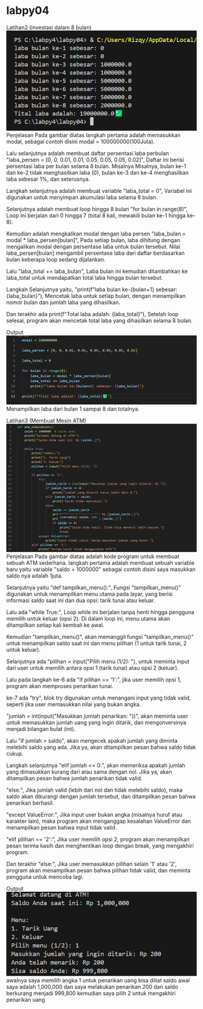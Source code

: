 # labpy04
Latihan2 (investasi dalam 8 bulan) 
![gambar 1](picture/gambar1.png)
Penjelasan 
Pada gambar diatas langkah pertama adalah memasukkan modal, sebagai contoh disini modal = 100000000(100Juta).

Lalu selanjutnya adalah membuat daftar persentasi laba perbulan "laba_persen = [0, 0, 0.01, 0.01, 0.05, 0.05, 0.05, 0.02]", Daftar ini berisi persentasi laba per bulan selama 8 bulan. Misalnya Misalnya, bulan ke-1 dan ke-2 tidak menghasilkan laba (0), bulan ke-3 dan ke-4 menghasilkan laba sebesar 1%, dan seterusnya.

Langkah selanjutnya adalah membuat variable "laba_total = 0", Variabel ini digunakan untuk menyimpan akumulasi laba selama 8 bulan.

Selanjutnya adalah membuat loop hingga 8 bulan "for bulan in range(8)", Loop ini berjalan dari 0 hingga 7 (total 8 kali, mewakili bulan ke-1 hingga ke-8).

Kemudian adalah mengkalikan modal dengan laba persen "laba_bulan = modal * laba_persen[bulan]", Pada setiap bulan, laba dihitung dengan mengalikan modal dengan persentase laba untuk bulan tersebut. Nilai laba_persen[bulan] mengambil persentase laba dari daftar berdasarkan bulan keberapa loop sedang dijalankan.

Lalu "laba_total += laba_bulan", Laba bulan ini kemudian ditambahkan ke laba_total untuk mendapatkan total laba hingga bulan tersebut.

Langkah Selanjutnya yaitu, "print(f"laba bulan ke-{bulan+1} sebesar: {laba_bulan}"), Mencetak laba untuk setiap bulan, dengan menampilkan nomor bulan dan jumlah laba yang dihasilkan.

Dan terakhir ada print(f"Total laba adalah: {laba_total}"), Setelah loop selesai, program akan mencetak total laba yang dihasilkan selama 8 bulan.
 
 Output
![Gambar 2](picture/gambar2.png)
Menampilkan laba dari bulan 1 sampai 8 dan totalnya.


Latihan3 (Membuat Mesin ATM)
![Gambar 3](picture/gambar3.png)
Penjelasan
Pada gambar diatas adalah kode program untuk membuat sebuah ATM sederhana. langkah pertama adalah membuat sebuah variable baru yaitu variable "saldo = 1000000" sebagai contoh disini saya masukkan saldo nya adalah 1juta.

Selanjutnya yaitu "def tampilkan_menu():", Fungsi "tampilkan_menu()" digunakan untuk menampilkan menu utama pada layar, yang berisi informasi saldo saat ini dan dua opsi: tarik tunai atau keluar.

Lalu ada "while True:", Loop while ini berjalan tanpa henti hingga pengguna memilih untuk keluar (opsi 2). Di dalam loop ini, menu utama akan ditampilkan setiap kali kembali ke awal.

Kemudian "tampilkan_menu()", akan memanggil fungsi "tampilkan_menu()" untuk menampilkan saldo saat ini dan menu pilihan (1 untuk tarik tunai, 2 untuk keluar).

Selanjutnya ada "pilihan = input("Pilih menu (1/2): "), untuk meminta input dari user untuk memilih antara opsi 1 (tarik tunai) atau opsi 2 (keluar).

Lalu pada langkah ke-6 ada "if pilihan == '1':", jika user memilih opsi 1, program akan memproses penarikan tunai.

ke-7 ada "try", blok try digunakan untuk menangani input yang tidak valid, seperti jika user memasukkan nilai yang bukan angka.

"jumlah = int(input("Masukkan jumlah penarikan: "))", akan meminta user untuk memasukkan jumlah uang yang ingin ditarik, dan mengonversinya menjadi bilangan bulat (int).

Lalu "if jumlah > saldo", akan mengecek apakah jumlah yang diminta melebihi saldo yang ada. Jika ya, akan ditampilkan pesan bahwa saldo tidak cukup.

Langkah selanjutnya "elif jumlah <= 0:", akan memeriksa apakah jumlah yang dimasukkan kurang dari atau sama dengan nol. Jika ya, akan ditampilkan pesan bahwa jumlah penarikan tidak valid.

"else:", Jika jumlah valid (lebih dari nol dan tidak melebihi saldo), maka saldo akan dikurangi dengan jumlah tersebut, dan ditampilkan pesan bahwa penarikan berhasil.

"except ValueError:", Jika input user bukan angka (misalnya huruf atau karakter lain), maka program akan menganggap kesalahan ValueError dan menampilkan pesan bahwa input tidak valid.

"elif pilihan == '2':", Jika user memilih opsi 2, program akan menampilkan pesan terima kasih dan menghentikan loop dengan break, yang mengakhiri program.

Dan terakhir "else:", Jika user memasukkan pilihan selain '1' atau '2', program akan menampilkan pesan bahwa pilihan tidak valid, dan meminta pengguna untuk mencoba lagi.

Output
![Gambar 4](picture/gambar4.png)
awalnya saya memilih angka 1 untuk penarikan uang bisa diliat saldo awal saya adalah 1,000,000 dan saya melakukan penarikan 200 dan saldo berkurang menjadi 999,800 kemudian saya pilih 2 untuk mengakhiri penarikan uang